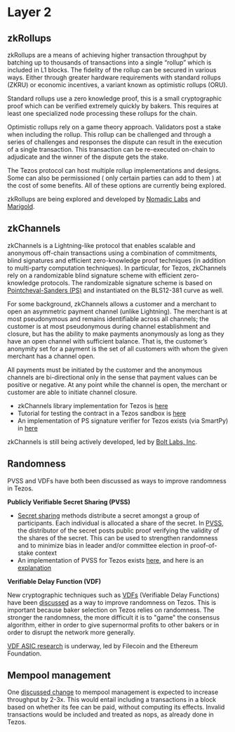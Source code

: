 # Layer 2

## zkRollups

zkRollups are a means of achieving higher transaction throughput by batching up to thousands of transactions into a single “rollup” which is included in L1 blocks. The fidelity of the rollup can be secured in various ways. Either through greater hardware requirements with standard rollups \(ZKRU\) or economic incentives, a variant known as optimistic rollups \(ORU\).  
  
Standard rollups use a zero knowledge proof, this is a small cryptographic proof which can be verified extremely quickly by bakers. This requires at least one specialized node processing these rollups for the chain.   
  
Optimistic rollups rely on a game theory approach. Validators post a stake when including the rollup. This rollup can be challenged and through a series of challenges and responses the dispute can result in the execution of a single transaction. This transaction can be re-executed on-chain to adjudicate and the winner of the dispute gets the stake.  
  
The Tezos protocol can host multiple rollup implementations and designs. Some can also be permissioned \( only certain parties can add to them \) at the cost of some benefits. All of these options are currently being explored.   
  
zkRollups are being explored and developed by [Nomadic Labs](https://gitlab.com/nomadic-labs/privacy-team/-/tree/master/rollup%20) and [Marigold](https://marigold.dev/projects/).

## zkChannels

zkChannels is a Lightning-like protocol that enables scalable and anonymous off-chain transactions using a combination of commitments, blind signatures and efficient zero-knowledge proof techniques \(in addition to multi-party computation techniques\). In particular, for Tezos, zkChannels rely on a randomizable blind signature scheme with efficient zero-knowledge protocols. The randomizable signature scheme is based on [Pointcheval-Sanders \(PS\)](https://eprint.iacr.org/2015/525.pdf) and instantiated on the BLS12-381 curve as well.

For some background, zkChannels allows a customer and a merchant to open an asymmetric payment channel \(unlike Lightning\). The merchant is at most pseudonymous and remains identifiable across all channels; the customer is at most pseudonymous during channel establishment and closure, but has the ability to make payments anonymously as long as they have an open channel with sufficient balance. That is, the customer’s anonymity set for a payment is the set of all customers with whom the given merchant has a channel open.

All payments must be initiated by the customer and the anonymous channels are bi-directional only in the sense that payment values can be positive or negative. At any point while the channel is open, the merchant or customer are able to initiate channel closure.

* zkChannels library implementation for Tezos is [here](https://github.com/boltlabs-inc/libzkchannels)
* Tutorial for testing the contract in a Tezos sandbox is [here](https://github.com/boltlabs-inc/libzkchannels/blob/master/tezos-sandbox/tutorial_pt1_setup.md)
* An implementation of PS signature verifier for Tezos exists \(via SmartPy\) in [here](https://github.com/boltlabs-inc/libzkchannels/blob/master/tezos-sandbox/tests_python/zkchannels_contract_v2/zkchannel_smartpy_script.py)

zkChannels is still being actively developed, led by [Bolt Labs, Inc](https://boltlabs.tech).

## Randomness

PVSS and VDFs have both been discussed as ways to improve randomness in Tezos.

**Publicly Verifiable Secret Sharing \(PVSS\)**

* [Secret sharing](https://en.wikipedia.org/wiki/Secret_sharing) methods distribute a secret amongst a group of participants. Each individual is allocated a share of the secret. In [PVSS](https://en.wikipedia.org/wiki/Publicly_Verifiable_Secret_Sharing), the distributor of the secret posts public proof verifying the validity of the shares of the secret. This can be used to strengthen randomness and to minimize bias in leader and/or committee election in proof-of-stake context
* An implementation of PVSS for Tezos exists [here](https://gitlab.com/tezos/tezos/blob/master/src/lib_crypto/pvss.ml), and here is an [explanation](https://www.reddit.com/r/tezos/comments/9gpiia/pvss_documentation/)

**Verifiable Delay Function \(VDF\)**

New cryptographic techniques such as [VDFs](https://eprint.iacr.org/2018/601.pdf) \(Verifiable Delay Functions\) have been [discussed](https://medium.com/tezos/a-few-directions-to-improve-tezos-15359c79ec0f) as a way to improve randomness on Tezos. This is important because baker selection on Tezos relies on randomness. The stronger the randomness, the more difficult it is to "game" the consensus algorithm, either in order to give supernormal profits to other bakers or in order to disrupt the network more generally.

[VDF ASIC research](https://vdfresearch.org/) is underway, led by Filecoin and the Ethereum Foundation.

## Mempool management

One [discussed change](https://medium.com/tezos/a-few-directions-to-improve-tezos-15359c79ec0f) to mempool management is expected to increase throughput by 2-3x. This would entail including a transactions in a block based on whether its fee can be paid, without computing its effects. Invalid transactions would be included and treated as nops, as already done in Tezos.

